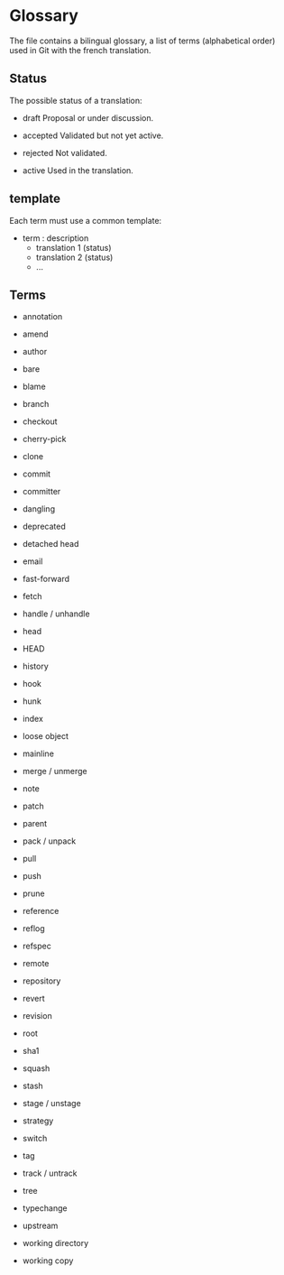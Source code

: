 Glossary
========

The file contains a bilingual glossary, a list of terms (alphabetical order) used in Git with the french translation.

Status
------

The possible status of a translation:

* draft
  Proposal or under discussion.

* accepted
  Validated but not yet active.
  
* rejected
  Not validated.

* active
  Used in the translation.

template
--------

Each term must use a common template:

- term : description
  * translation 1 (status)
  * translation 2 (status)
  * ...

Terms
-----

- annotation

- amend

- author

- bare

- blame

- branch

- checkout

- cherry-pick

- clone

- commit

- committer

- dangling

- deprecated

- detached head

- email

- fast-forward

- fetch

- handle / unhandle

- head

- HEAD

- history

- hook

- hunk

- index

- loose object

- mainline

- merge / unmerge

- note

- patch

- parent

- pack / unpack

- pull

- push

- prune

- reference

- reflog

- refspec

- remote

- repository

- revert

- revision

- root

- sha1

- squash

- stash

- stage / unstage

- strategy

- switch

- tag

- track / untrack

- tree

- typechange

- upstream

- working directory

- working copy
